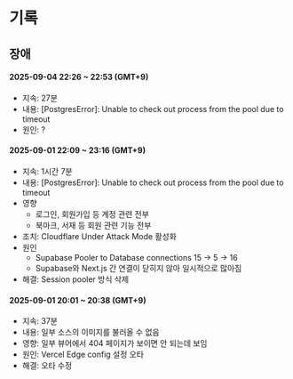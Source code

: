 # 기록

## 장애

#### 2025-09-04 22:26 ~ 22:53 (GMT+9)

- 지속: 27분
- 내용: [PostgresError]: Unable to check out process from the pool due to timeout
- 원인: ?

#### 2025-09-01 22:09 ~ 23:16 (GMT+9)

- 지속: 1시간 7분
- 내용: [PostgresError]: Unable to check out process from the pool due to timeout
- 영향
  - 로그인, 회원가입 등 계정 관련 전부
  - 북마크, 서재 등 회원 관련 기능 전부
- 조치: Cloudflare Under Attack Mode 활성화
- 원인
  - Supabase Pooler to Database connections 15 -> 5 -> 16
  - Supabase와 Next.js 간 연결이 닫히지 않아 일시적으로 많아짐
- 해결: Session pooler 방식 삭제

#### 2025-09-01 20:01 ~ 20:38 (GMT+9)

- 지속: 37분
- 내용: 일부 소스의 이미지를 불러올 수 없음
- 영향: 일부 뷰어에서 404 페이지가 보이면 안 되는데 보임
- 원인: Vercel Edge config 설정 오타
- 해결: 오타 수정
